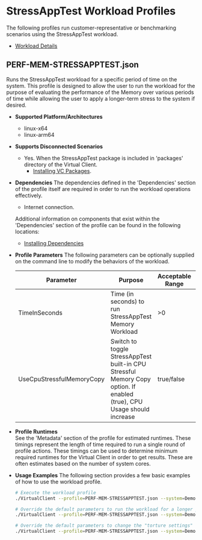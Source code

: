 ﻿# StressAppTest Workload Profiles
The following profiles run customer-representative or benchmarking scenarios using the StressAppTest workload.

* [Workload Details](./stressapptest.md)

## PERF-MEM-STRESSAPPTEST.json
Runs the StressAppTest workload for a specific period of time on the system. This profile is designed to allow the user to run the workload for
the purpose of evaluating the performance of the Memory over various periods of time while allowing the user to apply a longer-term stress
to the system if desired.

* **Supported Platform/Architectures**
  * linux-x64
  * linux-arm64

* **Supports Disconnected Scenarios**
  * Yes. When the StressAppTest package is included in 'packages' directory of the Virtual Client.
    * [Installing VC Packages](../../dependencies/0001-install-vc-packages.md).

* **Dependencies**
  The dependencies defined in the 'Dependencies' section of the profile itself are required in order to run the workload operations effectively.
  * Internet connection.

  Additional information on components that exist within the 'Dependencies' section of the profile can be found in the following locations:
  * [Installing Dependencies](https://microsoft.github.io/VirtualClient/docs/category/dependencies/)

* **Profile Parameters**
  The following parameters can be optionally supplied on the command line to modify the behaviors of the workload.

  | Parameter | Purpose | Acceptable Range | Default Value |
  |-----------|---------|------------------|---------------|
  | TimeInSeconds | Time (in seconds) to run StressAppTest Memory Workload | >0 | 60 |
  | UseCpuStressfulMemoryCopy | Switch to toggle StressAppTest built-in CPU Stressful Memory Copy option. If enabled (true), CPU Usage should increase | true/false | false |

* **Profile Runtimes**  
  See the 'Metadata' section of the profile for estimated runtimes. These timings represent the length of time required to run a single round of profile 
  actions. These timings can be used to determine minimum required runtimes for the Virtual Client in order to get results. These are often estimates based on the
  number of system cores. 

* **Usage Examples**
  The following section provides a few basic examples of how to use the workload profile.

  ```bash
  # Execute the workload profile
  ./VirtualClient --profile=PERF-MEM-STRESSAPPTEST.json --system=Demo --timeout=90 --packageStore="{BlobConnectionString|SAS Uri}"

  # Override the default parameters to run the workload for a longer period of time
  ./VirtualClient --profile=PERF-MEM-STRESSAPPTEST.json --system=Demo --timeout=90 --packageStore="{BlobConnectionString|SAS Uri}" --parameters="TimeInSeconds=240"

  # Override the default parameters to change the "torture settings" when running the workload.
  ./VirtualClient --profile=PERF-MEM-STRESSAPPTEST.json --system=Demo --timeout=90 --packageStore="{BlobConnectionString|SAS Uri}" --parameters="TimeInSeconds=240,,,UseCpuStressfulMemoryCopy=true"
  ```
